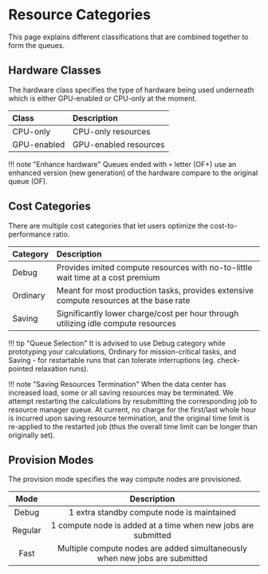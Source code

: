 # Resource Categories

This page explains different classifications that are combined together to form the queues.

## Hardware Classes

The hardware class specifies the type of hardware being used underneath which is either GPU-enabled or CPU-only at the moment.  

| Class       | Description           |
| :---------  | :-----------          |
| CPU-only    | CPU-only resources    |
| GPU-enabled | GPU-enabled resources |

!!! note "Enhance hardware"
    Queues ended with `+` letter (OF+) use an enhanced version (new generation) of the hardware compare to the original queue (OF).

## Cost Categories

There are multiple cost categories that let users optimize the cost-to-performance ratio.

| Category   | Description                                                                   |
| :--------- | :-----------                                                                  |
| Debug      | Provides imited compute resources with no-to-little wait time at a cost premium       |
| Ordinary   | Meant for most production tasks, provides extensive compute resources at the base rate |
| Saving     | Significantly lower charge/cost per hour through utilizing idle compute resources             |

!!! tip "Queue Selection"
    It is advised to use Debug category while prototyping your calculations, Ordinary for mission-critical tasks, and Saving - for restartable runs that can tolerate interruptions (eg. check-pointed relaxation runs).

!!! note "Saving Resources Termination"
    When the data center has increased load, some or all saving resources may be terminated. We attempt restarting the calculations by resubmitting the corresponding job to resource manager queue. At current, no charge for the first/last whole hour is incurred upon saving resource termination, and the original time limit is re-applied to the restarted job (thus the overall time limit can be longer than originally set).

## Provision Modes

The provision mode specifies the way compute nodes are provisioned.

| Mode     | Description                                                                 |
| :---:    | :---:                                                                       |
| Debug    | 1 extra standby compute node is maintained                                  |
| Regular  | 1 compute node is added at a time when new jobs are submitted               |
| Fast     | Multiple compute nodes are added simultaneously when new jobs are submitted |
